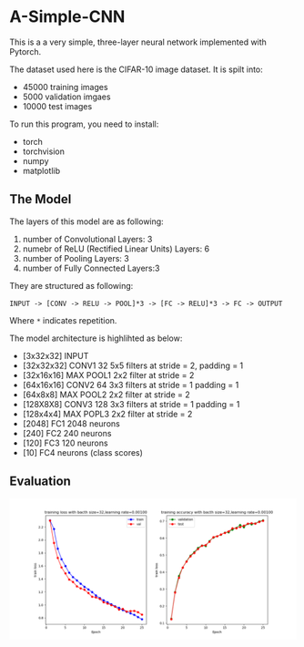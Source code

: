 # A-Simple-CNN

This is a a very simple, three-layer neural network implemented with Pytorch. 

The dataset used here is the CIFAR-10 image dataset. It is spilt into:
* 45000 training images
* 5000 validation imgaes
* 10000 test images

To run this program, you need to install:
* torch
* torchvision
* numpy
* matplotlib

## The Model
The layers of this model are as following:

1. number of Convolutional Layers: 3
2. numebr of ReLU (Rectified Linear Units) Layers: 6
2. number of Pooling Layers: 3
3. number of Fully Connected Layers:3

They are structured as following:
```
INPUT -> [CONV -> RELU -> POOL]*3 -> [FC -> RELU]*3 -> FC -> OUTPUT
```
Where `*` indicates repetition.

The model architecture is highlihted as below:                                    
* [3x32x32] INPUT                                          
* [32x32x32] CONV1 32 5x5 filters at stride = 2, padding = 1       
* [32x16x16] MAX POOL1 2x2 filter at stride = 2
* [64x16x16] CONV2 64 3x3 filters at stride = 1 padding = 1          
* [64x8x8] MAX POOL2 2x2 filter at stride = 2
* [128X8X8] CONV3 128 3x3 filters at stride = 1 padding = 1
* [128x4x4] MAX POPL3 2x2 filter at stride = 2
* [2048] FC1 2048 neurons
* [240] FC2 240 neurons
* [120] FC3 120 neurons
* [10] FC4 neurons (class scores)

## Evaluation
![img](accur.png)
